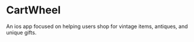 # CartWheel

An ios app focused on helping users shop for vintage items, antiques, and unique gifts. 
